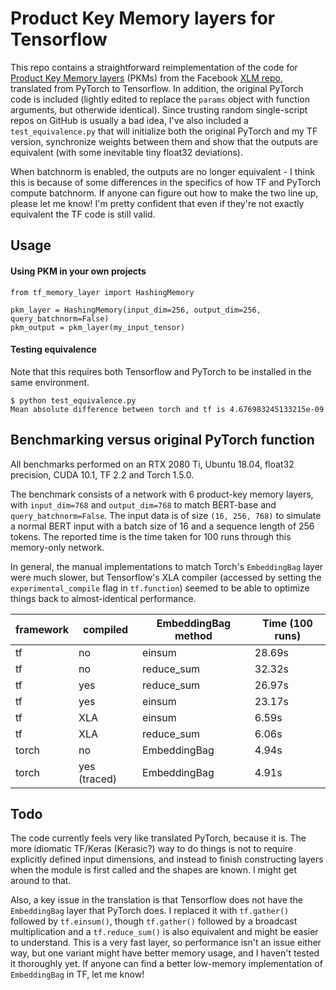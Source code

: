 # Product Key Memory layers for Tensorflow

This repo contains a straightforward reimplementation of the code for 
[Product Key Memory layers](https://arxiv.org/abs/1907.05242) (PKMs) from the Facebook
[XLM repo](https://github.com/facebookresearch/XLM/blob/master/PKM-layer.ipynb), translated from PyTorch to Tensorflow. 
In addition, the original PyTorch code is included (lightly edited to 
replace the `params` object with function arguments, but otherwide identical). Since trusting random single-script repos
on GitHub is usually a bad idea, I've also included a `test_equivalence.py` that will initialize both the original 
PyTorch and my TF version, synchronize weights between them and show that the outputs are equivalent (with some 
inevitable tiny float32 deviations).

When batchnorm is enabled, the outputs are no longer equivalent - I think this is because of some differences in the
specifics of how TF and PyTorch compute batchnorm. If anyone can figure out how to make the two line up, please let
me know! I'm pretty confident that even if they're not exactly equivalent the TF code is still valid.

## Usage

#### Using PKM in your own projects

```
from tf_memory_layer import HashingMemory

pkm_layer = HashingMemory(input_dim=256, output_dim=256, query_batchnorm=False)
pkm_output = pkm_layer(my_input_tensor)
```

#### Testing equivalence
Note that this requires both Tensorflow and PyTorch to be installed in the same environment.

```
$ python test_equivalence.py
Mean absolute difference between torch and tf is 4.676983245133215e-09
```

## Benchmarking versus original PyTorch function

All benchmarks performed on an RTX 2080 Ti, Ubuntu 18.04, float32 precision, CUDA 10.1, TF 2.2 and Torch 1.5.0.

The benchmark consists of a network with 6 product-key memory layers, with `input_dim=768` and `output_dim=768` to match
BERT-base and `query_batchnorm=False`. The input data is of size `(16, 256, 768)` to simulate a normal BERT
input with a batch size of 16 and a sequence length of 256 tokens. The reported time is the time taken for
100 runs through this memory-only network.

In general, the manual implementations to match Torch's `EmbeddingBag` layer were much slower, but Tensorflow's
XLA compiler (accessed by setting the `experimental_compile` flag in `tf.function`) seemed to be able to
optimize things back to almost-identical performance.

| framework | compiled     | EmbeddingBag method | Time (100 runs) |
|-----------|--------------|---------------------|-----------------|
| tf        | no           | einsum              | 28.69s           |
| tf        | no           | reduce_sum          | 32.32s           |
| tf        | yes          | reduce_sum          | 26.97s           |
| tf        | yes          | einsum              | 23.17s           |
| tf        | XLA          | einsum              | 6.59s            |
| tf        | XLA          | reduce_sum          | 6.06s            |
| torch     | no           | EmbeddingBag        | 4.94s            |
| torch     | yes (traced) | EmbeddingBag        | 4.91s            |



## Todo

The code currently feels very like translated PyTorch, because it is. The more idiomatic TF/Keras (Kerasic?) way
to do things is not to require explicitly defined input dimensions, and instead to finish constructing layers when the
module is first called and the shapes are known. I might get around to that.

Also, a key issue in the translation is that Tensorflow does not have the `EmbeddingBag` layer that PyTorch does. I
replaced it with `tf.gather()` followed by `tf.einsum()`, though `tf.gather()` followed by a broadcast multiplication
and a `tf.reduce_sum()` is also equivalent and might be easier to understand. This is a very fast layer, so performance
isn't an issue either way, but one variant might have better memory usage, and I haven't tested it 
thoroughly yet. If anyone can find a better low-memory implementation of `EmbeddingBag` in TF, let me know!
